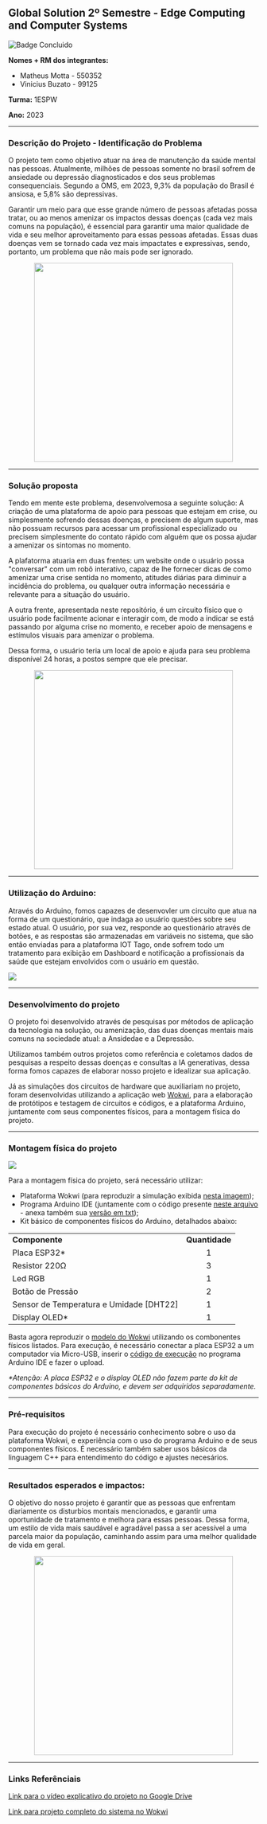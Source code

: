 ## Global Solution 2º Semestre - Edge Computing and Computer Systems
![Badge Concluido](https://img.shields.io/badge/STATUS-CONCLUIDO-GREEN) 

**Nomes + RM dos integrantes:**
- Matheus Motta - 550352
- Vinicius Buzato - 99125

**Turma:** 1ESPW

**Ano:** 2023
___
### Descrição do Projeto - Identificação do Problema
O projeto tem como objetivo atuar na área de manutenção da saúde mental nas pessoas. Atualmente, milhões de pessoas somente no brasil sofrem de ansiedade ou depressão diagnosticados e dos seus problemas consequenciais. Segundo a OMS, em 2023, 9,3% da população do Brasil é ansiosa, e 5,8% são depressivas.

Garantir um meio para que esse grande número de pessoas afetadas possa tratar, ou ao menos amenizar os impactos dessas doenças (cada vez mais comuns na população), é essencial para garantir uma maior qualidade de vida e seu melhor aproveitamento para essas pessoas afetadas. Essas duas doenças vem se tornado cada vez mais impactates e expressivas, sendo, portanto, um problema que não mais pode ser ignorado.

<div align=center>
<img src="imagens/Identificacao_Problema.png" widht="200" height="400">
</div>
  
___
### Solução proposta
Tendo em mente este problema, desenvolvemosa a seguinte solução: A criação de uma plataforma de apoio para pessoas que estejam em crise, ou simplesmente sofrendo dessas doenças, e precisem de algum suporte, mas não possuam recursos para acessar um profissional especializado ou precisem simplesmente do contato rápido com alguém que os possa ajudar a amenizar os sintomas no momento.

A plafatorma atuaria em duas frentes: um website onde o usuário possa "conversar" com um robô interativo, capaz de lhe fornecer dicas de como amenizar uma crise sentida no momento, atitudes diárias para diminuir a incidência do problema, ou qualquer outra informação necessária e relevante para a situação do usuário.

A outra frente, apresentada neste repositório, é um circuito físico que o usuário pode facilmente acionar e interagir com, de modo a indicar se está passando por alguma crise no momento, e receber apoio de mensagens e estímulos visuais para amenizar o problema.

Dessa forma, o usuário teria um local de apoio e ajuda para seu problema disponível 24 horas, a postos sempre que ele precisar.

<div align=center>
<img src="imagens/Solucao_Proposta.png" widht="200" height="400">
</div>
  
___
### Utilização do Arduino:
Através do Arduino, fomos capazes de desenvovler um circuito que atua na forma de um questionário, que indaga ao usuário questões sobre seu estado atual. O usuário, por sua vez, responde ao questionário através de botões, e as respostas são armazenadas em variáveis no sistema, que são então enviadas para a plataforma IOT Tago, onde sofrem todo um tratamento para exibição em Dashboard e notificação a profissionais da saúde que estejam envolvidos com o usuário em questão.

<img src="imagens/Utilizacao_Arduino.png">

___
### Desenvolvimento do projeto
O projeto foi desenvolvido através de pesquisas por métodos de aplicação da tecnologia na solução, ou amenização, das duas doenças mentais mais comuns na sociedade atual: a Ansidedae e a Depressão.

Utilizamos também outros projetos como referência e coletamos dados de pesquisas a respeito dessas doenças e consultas a IA generativas, dessa forma fomos capazes de elaborar nosso projeto e idealizar sua aplicação.   

Já as simulações dos circuitos de hardware que auxiliariam no projeto, foram desenvolvidas utilizando a aplicação web [Wokwi](https://wokwi.com), para a elaboração de protótipos e testagem de circuitos e códigos, e a plataforma Arduino, juntamente com seus componentes físicos, para a montagem física do projeto.
___
### Montagem física do projeto

<img src="imagens/Montagem_Fisica.png">

Para a montagem física do projeto, será necessário utilizar:
- Plataforma Wokwi (para reproduzir a simulação exibida [nesta imagem](imagens/Projeto_Tinkercad_Lavoura.png));
- Programa Arduino IDE (juntamente com o código presente [neste arquivo](codigos/Codigo_Arduino_Lavoura.ino) - anexa também sua [versão em txt](codigos/Codigo_Arduino_Lavoura.txt));
- Kit básico de componentes físicos do Arduino, detalhados abaixo:
<table>
  <tr>
    <td><b>Componente</b></td>
    <td align=center><b>Quantidade</b></td>
  </tr>
    <tr>
    <td>Placa ESP32*</td>
    <td align=center>1</td>
  </tr>
  <tr>
    <td>Resistor 220Ω</td>
    <td align=center>3</td>
  </tr>
    <tr>
    <td>Led RGB</td>
    <td align=center>1</td>
  </tr>
  <tr>
    <td>Botão de Pressão</td>
    <td align=center>2</td>
  </tr>
  <tr>
    <td>Sensor de Temperatura e Umidade [DHT22]</td>
    <td align=center>1</td>
  </tr>
  <tr>
    <td>Display OLED*</td>
    <td align=center>1</td>
  </tr>
</table>

Basta agora reproduzir o [modelo do Wokwi](imagens/Projeto_Tinkercad_Lavoura.png) utilizando os combonentes físicos listados. Para execução, é necessário conectar a placa ESP32 a um computador via Micro-USB, inserir o [código de execução](codigos/Codigo_Arduino_Lavoura.ino) no programa Arduino IDE e fazer o upload.

_*Atenção: A placa ESP32 e o display OLED não fazem parte do kit de componentes básicos do Arduino, e devem ser adquiridos separadamente._
___
### Pré-requisitos 
Para execução do projeto é necessário conhecimento sobre o uso da plataforma Wokwi, e experiência com o uso do programa Arduino e de seus componentes físicos. É necessário também saber usos básicos da linguagem C++ para entendimento do código e ajustes necesários.
___
### Resultados esperados e impactos:
O objetivo do nosso projeto é garantir que as pessoas que enfrentam diariamente os disturbios montais mencionados, e garantir uma oportunidade de tratamento e melhora para essas pessoas. Dessa forma, um estilo de vida mais saudável e agradável passa a ser acessível a uma parcela maior da população, caminhando assim para uma melhor qualidade de vida em geral.

<div align=center>
<img src="imagens/Resultados_Esperados.png"  widht="200" height="400">
</div>

___
### Links Referênciais
  [Link para o vídeo explicativo do projeto no Google Drive](https://drive.google.com/file/d/1JKsdRvCdB2q_VMbhZHf62jj5Rhz8u8Bt/view?usp=sharing)
  
  [Link para projeto completo do sistema no Wokwi](https://wokwi.com/projects/382139721408724993)
